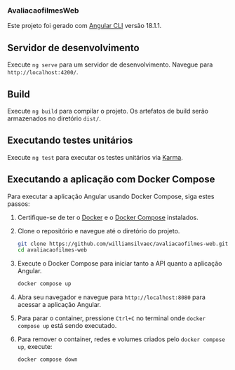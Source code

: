 ### AvaliacaofilmesWeb

Este projeto foi gerado com [Angular CLI](https://github.com/angular/angular-cli) versão 18.1.1.

## Servidor de desenvolvimento

Execute `ng serve` para um servidor de desenvolvimento. Navegue para `http://localhost:4200/`.

## Build

Execute `ng build` para compilar o projeto. Os artefatos de build serão armazenados no diretório `dist/`.

## Executando testes unitários

Execute `ng test` para executar os testes unitários via [Karma](https://karma-runner.github.io).

## Executando a aplicação com Docker Compose

Para executar a aplicação Angular usando Docker Compose, siga estes passos:

1. Certifique-se de ter o [Docker](https://www.docker.com/products/docker-desktop) e o [Docker Compose](https://docs.docker.com/compose/install/) instalados.

2. Clone o repositório e navegue até o diretório do projeto.

    ```sh
    git clone https://github.com/williamsilvaec/avaliacaofilmes-web.git
    cd avaliacaofilmes-web
    ```

3. Execute o Docker Compose para iniciar tanto a API quanto a aplicação Angular.

    ```sh
    docker compose up
    ```

4. Abra seu navegador e navegue para `http://localhost:8080` para acessar a aplicação Angular.

5. Para parar o container, pressione `Ctrl+C` no terminal onde `docker compose up` está sendo executado.

6. Para remover o container, redes e volumes criados pelo `docker compose up`, execute:

    ```sh
    docker compose down
    ```
